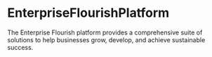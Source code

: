 # EnterpriseFlourishPlatform
The Enterprise Flourish platform provides a comprehensive suite of solutions to help businesses grow, develop, and achieve sustainable success.
